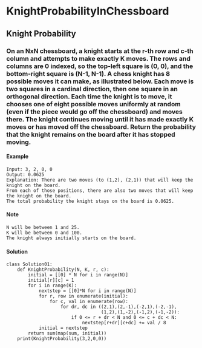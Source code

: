 # KnightProbabilityInChessboard
## Knight Probability
### On an NxN chessboard, a knight starts at the r-th row and c-th column and attempts to make exactly K moves. The rows and columns are 0 indexed, so the top-left square is (0, 0), and the bottom-right square is (N-1, N-1). A chess knight has 8 possible moves it can make, as illustrated below. Each move is two squares in a cardinal direction, then one square in an orthogonal direction. Each time the knight is to move, it chooses one of eight possible moves uniformly at random (even if the piece would go off the chessboard) and moves there. The knight continues moving until it has made exactly K moves or has moved off the chessboard. Return the probability that the knight remains on the board after it has stopped moving.

#### Example
```
Input: 3, 2, 0, 0
Output: 0.0625
Explanation: There are two moves (to (1,2), (2,1)) that will keep the knight on the board.
From each of those positions, there are also two moves that will keep the knight on the board.
The total probability the knight stays on the board is 0.0625.
```
#### Note
```
N will be between 1 and 25.
K will be between 0 and 100.
The knight always initially starts on the board.
```

#### Solution
```
class Solution01:
    def KnightProbability(N, K, r, c):
        initial = [[0] * N for i in range(N)]
        initial[r][c] = 1
        for i in range(K):
            nextstep = [[0]*N for i in range(N)]
            for r, row in enumerate(initial):
                for c, val in enumerate(row):
                    for dr, dc in ((2,1),(2,-1),(-2,1),(-2,-1),
                                   (1,2),(1,-2),(-1,2),(-1,-2)):
                        if 0 <= r + dr < N and 0 <= c + dc < N:
                            nextstep[r+dr][c+dc] += val / 8
            initial = nextstep
        return sum(map(sum, initial))
    print(KnightProbability(3,2,0,0))
```
